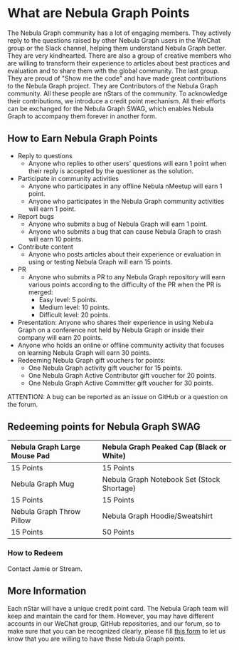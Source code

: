 # What are Nebula Graph Points

The Nebula Graph community has a lot of engaging members. They actively reply to the questions raised by other Nebula Graph users in the WeChat group or the Slack channel, helping them understand Nebula Graph better. They are very kindhearted. There are also a group of creative members who are willing to transform their experience to articles about best practices and evaluation and to share them with the global community. The last group. They are proud of "Show me the code" and have made great contributions to the Nebula Graph project. They are Contributors of the Nebula Graph community. All these people are nStars of the community. To acknowledge their contributions, we introduce a credit point mechanism. All their efforts can be exchanged for the Nebula Graph SWAG, which enables Nebula Graph to accompany them forever in another form. 

## How to Earn Nebula Graph Points

* Reply to questions
    * Anyone who replies to other users' questions will earn 1 point when their reply is accepted by the questioner as the solution. 
* Participate in community activities
    * Anyone who participates in any offline Nebula nMeetup will earn 1 point.
    * Anyone who participates in the Nebula Graph community activities will earn 1 point.
* Report bugs
    * Anyone who submits a bug of Nebula Graph will earn 1 point. 
    * Anyone who submits a bug that can cause Nebula Graph to crash will earn 10 points. 
* Contribute content
    * Anyone who posts articles about their experience or evaluation in using or testing Nebula Graph will earn 15 points.
* PR
    * Anyone who submits a PR to any Nebula Graph repository will earn various points according to the difficulty of the PR when the PR is merged: 
        * Easy level: 5 points.
        * Medium level: 10 points.
        * Difficult level: 20 points.
* Presentation: Anyone who shares their experience in using Nebula Graph on a conference not held by Nebula Graph or inside their company will earn 20 points.
* Anyone who holds an online or offline community activity that focuses on learning Nebula Graph will earn 30 points. 
* Redeeming Nebula Graph gift vouchers for points: 
    * One Nebula Graph activity gift voucher for 15 points.
    * One Nebula Graph Active Contributor gift voucher for 20 points.
    * One Nebula Graph Active Committer gift voucher for 30 points.

ATTENTION: A bug can be reported as an issue on GitHub or a question on the forum.

### 
## Redeeming points for Nebula Graph SWAG

|Nebula Graph Large Mouse Pad|Nebula Graph Peaked Cap (Black or White)|
|:----|:----|
|15 Points|15 Points|
|Nebula Graph Mug|Nebula Graph Notebook Set (Stock Shortage)|
|15 Points|15 Points|
|Nebula Graph Throw Pillow|Nebula Graph Hoodie/Sweatshirt|
|15 Points|50 Points|

### How to Redeem

Contact Jamie or Stream. 

## More Information

Each nStar will have a unique credit point card. The Nebula Graph team will keep and maintain the card for them. However, you may have different accounts in our WeChat group, GitHub repositories, and our forum, so to make sure that you can be recognized clearly, please fill [this form](https://wj.qq.com/s2/8358004/dcb0/) to let us know that you are willing to have these Nebula Graph points. 


